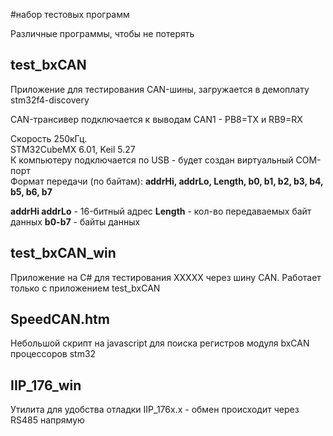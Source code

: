 ﻿#набор тестовых программ

Различные программы, чтобы не потерять 

## test_bxCAN 
Приложение для тестирования CAN-шины, загружается в демоплату stm32f4-discovery 

CAN-трансивер подключается к выводам CAN1 - PB8=TX и RB9=RX 
 
Скорость 250кГц.   
STM32CubeMX 6.01, Keil 5.27   
К компьютеру подключается по USB - будет создан виртуальный COM-порт  
Формат передачи (по байтам): **addrHi, addrLo, Length, b0, b1, b2, b3, b4, b5, b6, b7**
  
**addrHi addrLo** - 16-битный адрес
**Length** - кол-во передаваемых байт данных
**b0-b7** - байты данных 

## test_bxCAN_win 
Приложение на C# для тестирования XXXXX через шину CAN. 
Работает только с приложением test_bxCAN 

## SpeedCAN.htm 
Небольшой скрипт на javascript для поиска регистров модуля bxCAN процессоров stm32 

## IIP_176_win
Утилита для удобства отладки IIP_176x.x - обмен происходит через RS485 напрямую 
